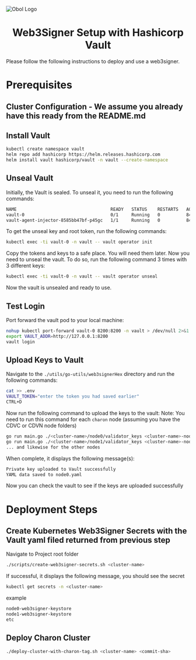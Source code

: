 ![Obol Logo](https://obol.tech/obolnetwork.png)

<h1 align="center">Web3Signer Setup with Hashicorp Vault</h1>

Please follow the following instructions to deploy and use a web3signer.

# Prerequisites
## Cluster Configuration - We assume you already have this ready from the README.md
## Install Vault
```sh
kubectl create namespace vault
helm repo add hashicorp https://helm.releases.hashicorp.com
helm install vault hashicorp/vault -n vault --create-namespace
```
## Unseal Vault
Initially, the Vault is sealed. To unseal it, you need to run the following commands:
```sh
NAME                                    READY   STATUS    RESTARTS   AGE
vault-0                                 0/1     Running   0          84s
vault-agent-injector-8585bb47bf-p45gc   1/1     Running   0          84s
```
To get the unseal key and root token, run the following commands:
```sh
kubectl exec -ti vault-0 -n vault -- vault operator init
```
Copy the tokens and keys to a safe place. You will need them later.
Now you need to unseal the vault. To do so, run the following command 3 times with 3 different keys:
```sh
kubectl exec -ti vault-0 -n vault -- vault operator unseal
```
Now the vault is unsealed and ready to use.

## Test Login
Port forward the vault pod to your local machine:
```sh
nohup kubectl port-forward vault-0 8200:8200 -n vault > /dev/null 2>&1 &
export VAULT_ADDR=http://127.0.0.1:8200
vault login
```

## Upload Keys to Vault
Navigate to the `./utils/go-utils/web3signerHex` directory and run the following commands:
```sh
cat >> .env
VAULT_TOKEN="enter the token you had saved earlier"
CTRL+D
```
Now run the following command to upload the keys to the vault:
Note: You need to run this command for each ```charon``` node (assuming you have the CDVC or CDVN node folders)
```sh
go run main.go ./<cluster-name>/node0/validator_keys <cluster-name>-node0
go run main.go ./<cluster-name>/node1/validator_keys <cluster-name>-node1
... and likewise for the other nodes
```
When complete, it displays the following message(s):
```sh
Private key uploaded to Vault successfully
YAML data saved to node0.yaml
```
Now you can check the vault to see if the keys are uploaded successfully


# Deployment Steps

## Create Kubernetes Web3Signer Secrets with the Vault yaml filed returned from previous step
Navigate to Project root folder
```sh
./scripts/create-web3signer-secrets.sh <cluster-name>
```
If successful, it displays the following message, you should see the secret
```sh
kubectl get secrets -n <cluster-name>
``` 
example
```sh
node0-web3signer-keystore
node1-web3signer-keystore
etc
```

## Deploy Charon Cluster
```sh
./deploy-cluster-with-charon-tag.sh <cluster-name> <commit-sha>
```
